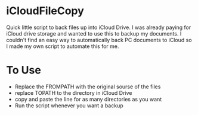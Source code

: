# iCloudFileCopy
Quick little script to back files up into iCloud Drive. 
I was already paying for iCloud drive storage and wanted to use this to backup my documents. I couldn't find an easy way to automatically back PC documents to iCloud so I made my own script to automate this for me.

# To Use
 - Replace the FROMPATH with the original sourse of the files
 - replace TOPATH to the directory in iCloud Drive
 - copy and paste the line for as many directories as you want
 - Run the script whenever you want a backup
